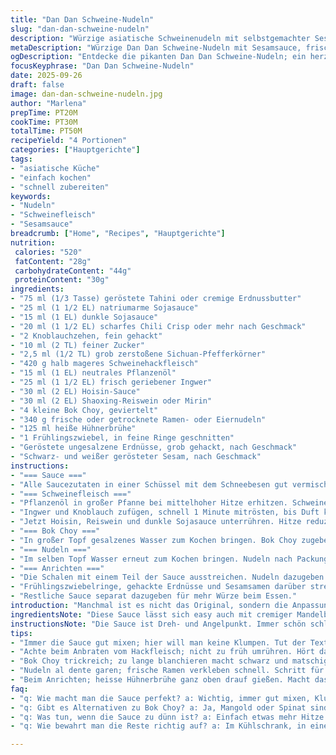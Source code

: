 ```yaml
---
title: "Dan Dan Schweine-Nudeln"
slug: "dan-dan-schweine-nudeln"
description: "Würzige asiatische Schweinenudeln mit selbstgemachter Sesamsauce, frischem Bok Choy und pikantem Chili Crisp. Alternativ mit Erdnussbutter zubereitet, ergänzt durch frisch gehackten Ingwer und Knoblauch. Die Sauce wird eingekocht, bis sie dick und aromatisch ist. Zart gegarter Schweinehackbraten mit scharfem Sichuan-Pfeffer. Frische Ramen oder Eiernudeln, al dente gekocht. Bok Choy wird kurz blanchiert, noch knackig aber weich. Garniert mit gerösteten Erdnüssen und schwarzen/weißen Sesamsamen. Für ausgewogene Texturen, würzige Tiefe, herzhafte Umami-Explosion. Flexibel mit Gemüsevariationen oder veganer Sauce."
metaDescription: "Würzige Dan Dan Schweine-Nudeln mit Sesamsauce, frischem Bok Choy und scharfem Chili Crisp; perfektes Umami-Erlebnis für den Gaumen."
ogDescription: "Entdecke die pikanten Dan Dan Schweine-Nudeln; ein herzhaftes Gericht mit vielen Aromen und variablen Zutaten; perfektes Abendessen."
focusKeyphrase: "Dan Dan Schweine-Nudeln"
date: 2025-09-26
draft: false
image: dan-dan-schweine-nudeln.jpg
author: "Marlena"
prepTime: PT20M
cookTime: PT30M
totalTime: PT50M
recipeYield: "4 Portionen"
categories: ["Hauptgerichte"]
tags:
- "asiatische Küche"
- "einfach kochen"
- "schnell zubereiten"
keywords:
- "Nudeln"
- "Schweinefleisch"
- "Sesamsauce"
breadcrumb: ["Home", "Recipes", "Hauptgerichte"]
nutrition: 
 calories: "520"
 fatContent: "28g"
 carbohydrateContent: "44g"
 proteinContent: "30g"
ingredients:
- "75 ml (1/3 Tasse) geröstete Tahini oder cremige Erdnussbutter"
- "25 ml (1 1/2 EL) natriumarme Sojasauce"
- "15 ml (1 EL) dunkle Sojasauce"
- "20 ml (1 1/2 EL) scharfes Chili Crisp oder mehr nach Geschmack"
- "2 Knoblauchzehen, fein gehackt"
- "10 ml (2 TL) feiner Zucker"
- "2,5 ml (1/2 TL) grob zerstoßene Sichuan-Pfefferkörner"
- "420 g halb mageres Schweinehackfleisch"
- "15 ml (1 EL) neutrales Pflanzenöl"
- "25 ml (1 1/2 EL) frisch geriebener Ingwer"
- "30 ml (2 EL) Hoisin-Sauce"
- "30 ml (2 EL) Shaoxing-Reiswein oder Mirin"
- "4 kleine Bok Choy, geviertelt"
- "340 g frische oder getrocknete Ramen- oder Eiernudeln"
- "125 ml heiße Hühnerbrühe"
- "1 Frühlingszwiebel, in feine Ringe geschnitten"
- "Geröstete ungesalzene Erdnüsse, grob gehackt, nach Geschmack"
- "Schwarz- und weißer gerösteter Sesam, nach Geschmack"
instructions:
- "=== Sauce ==="
- "Alle Saucezutaten in einer Schüssel mit dem Schneebesen gut vermischen, bis die Paste schön glatt ist. Die Tahini oder Erdnussbutter bestimmt Textur und Geschmack, beim ersten Mal besser vorsichtig dosieren. Sauce beiseite stellen, entfaltet später Aroma."
- "=== Schweinefleisch ==="
- "Pflanzenöl in großer Pfanne bei mittelhoher Hitze erhitzen. Schweinehack zugeben. Mit Holzlöffel zerpflücken, geduldig anbraten, bis erste braune Stellen sichtbar und Flüssigkeit verdampft — ca. 7-9 Minuten. Wichtiger Punkt: Nicht zu früh rühren, damit sich Röstaromen bilden."
- "Ingwer und Knoblauch zufügen, schnell 1 Minute mitrösten, bis Duft kräftig. Gefahr: Knoblauchverbrennung vermeiden, sonst bitter."
- "Jetzt Hoisin, Reiswein und dunkle Sojasauce unterrühren. Hitze reduzieren, Flüssigkeit bei leichter Knistern langsam einkochen lassen, bis dicklich-glänzende Sauce am Fleisch haftet. Mindestens 5 Minuten. Mit Sichuan-Pfeffer würzen; frisch zerstoßen, sonst verliert Aroma. Abschmecken, bei Bedarf nachwürzen."
- "=== Bok Choy ==="
- "In großer Topf gesalzenes Wasser zum Kochen bringen. Bok Choy zugeben und nur 2-2 1/2 Minuten blanchieren, bis die Blattstiele zart aber noch knackig sind. Farbe leuchtend grün. Sofort mit Schaumlöffel herausheben, auf Teller abtropfen lassen, sonst werden sie matschig."
- "=== Nudeln ==="
- "Im selben Topf Wasser erneut zum Kochen bringen. Nudeln nach Packungsanleitung etwa 2-3 Minuten al dente garen. Wenn frische Ramen, schneller beobachten, damit sie nicht zusammenkleben. Vorgang: Abschütten, kurz kalt abschrecken, sonst verkleben Nudeln in der Schüssel."
- "=== Anrichten ==="
- "Die Schalen mit einem Teil der Sauce ausstreichen. Nudeln dazugeben. Schweinefleisch darauf verteilen, Bok Choy daneben legen. Heißer Hühnerbrühe über Nudeln und Gemüse gießen, um alles zu verbinden und leichter zu machen."
- "Frühlingszwiebelringe, gehackte Erdnüsse und Sesamsamen darüber streuen. Farbtupfer, knackige Textur, Aroma. Sofort servieren, damit nichts durchweicht."
- "Restliche Sauce separat dazugeben für mehr Würze beim Essen."
introduction: "Manchmal ist es nicht das Original, sondern die Anpassungen, die den Unterschied machen. Tahini statt Erdnussbutter funktioniert bei mir besser, aus Gründen—cremiger, weniger süß, mehr Tiefe. Sichuan-Pfeffer im Ganzen und frisch zerstoßen — der Duft direkt eine Offenbarung, nicht diese vorgemahlenen Pulver, die fade bleiben. Das Anbraten vom Hack sollte langsam und mit Geduld geschehen, damit das Fleisch Röstaromen entwickelt und die Sauce richtig haftet. Bok Choy ist anspruchsvoll, zu lange blanchiert wird matschig, zu kurz nicht gar, das Auge ist hier das beste Auge. Ich koche die Nudeln immer in frischem Wasser am Ende, sonst spült man zu viel Aroma weg. Mit Bouillon drüber wird die Schüssel lebendig, sorgt für Frische zwischen den kräftigen Saucenbissen."
ingredientsNote: "Diese Sauce lässt sich easy auch mit cremiger Mandelbutter machen, falls man Erdnüsse meiden will. Statt Hoisin geht auch eine Mischung aus Sojasauce und einem Klecks Miso für Umami. Chilicrisp ist ein universeller Alleskönner, notfalls mit Chiliflocken und geröstetem Knoblauch selbstgemacht. Frischer Ingwer ist unerlässlich, bau niemals nur Pulver ein, das fehlt schlicht die Frische. Sichuan-Pfeffer kann man grob mahlen oder zerstoßen, wichtig ist die frische Freisetzung der ätherischen Öle, die leicht benebeln und prickeln. Falls keine Shaoxing-Wein zu haben, einfach Mirin oder trockener Weißwein verwenden, der hilft, die Aromen zu entfalten und Fettschmelze zu beschleunigen."
instructionsNote: "Die Sauce ist Dreh- und Angelpunkt. Immer schön schlagen, damit keine Klümpchen bleiben. Beim Anbraten vom Hack nicht zu früh rühren; Fleisch muss sich erstmal Farbe holen. Ist dort zu viel Flüssigkeit, zu nasse Pfanne, wird es eher kochen als braten – also kaum Röstaromen. Der Ingwer gibt Aroma, Knoblauch sollte nur kurz mitrösten, nicht braun werden. Sauce einkochen, bis sie dick am Fleisch haftet—hier hilft Geduld, wenn es zu feucht wirkt, einfach etwas Hitze hochdrehen und rühren. Bok Choy kurz in sprudelndem Wasser, nicht zu lange, sonst verliert man die Farbe und nervige Konsistenz. Nudeln al dente, nicht verkochen, dann nicht spülen, die Sauce soll haften bleiben. Beim Servieren Bouillon heiß drüber geben, das macht Sache lebendig, vor allem wenn man die Mischung trocken findet. Garnierung frisch, erst am Schluss, sonst wird alles matschig. Schnell servieren, die Aromen ändern sich schnell, wir wollen Hitze, Textur, Duft. Hält sich 1-2 Tage, kalt schmeckt es anders, dann Sauce neu erwärmen, damit sich die Aromen entfalten."
tips:
- "Immer die Sauce gut mixen; hier will man keine Klumpen. Tut der Textur nicht gut. Ich benutze einen Schneebesen, geht schneller. Tahini ist dickflüssiger; man könnte weniger verwenden. Nach Geschmack einfach anpassen. Bei Erdnussbutter mehr Aroma."
- "Achte beim Anbraten vom Hackfleisch; nicht zu früh umrühren. Hört das Sizzling auf, hat es zu viel Flüssigkeit. Die Röstaromen sind wichtig. Geduld? Ja, ein bisschen warten lohnt sich. Für mehr Tiefe, frisch zerstoßenen Sichuan-Pfeffer nehmen, wirkt Wunder."
- "Bok Choy trickreich; zu lange blanchieren macht schwarz und matschig. Nur 2-2 1/2 Minuten, dann ist's gut. Wasser sprudelnd heiß; das bewahrt die Farbe. Beim Abgießen zügig sein, alles bleibt knackig und frisch. Sieht schöner aus, wenn man es gut hinbekommt."
- "Nudeln al dente garen; frische Ramen verkleben schnell. Schritt für Schritt beobachten; das Timing ist hier entscheidend. Kaltes Wasser dazu? Ja, hilft zum Abrinnen. Reste kann man am nächsten Tag auch mit neuer Brühe aufwärmen, wird gut gerade für die Aromen."
- "Beim Anrichten; heisse Hühnerbrühe ganz oben drauf gießen. Macht das Gericht lebendig. Die Aromen verbinden sich besser. Frühlingszwiebeln frisch dazu?  Ja, die Farbe ist gut und knackig. Zucker für die Balance; nicht vergessen, aber nicht zu viel, das wäre nah am Süßen."
faq:
- "q: Wie macht man die Sauce perfekt? a: Wichtig, immer gut mixen, Klumpen vermeiden. Beherzige, die Materialien müssen schön glatt sein, dann zart im Geschmack. Probier Tahini; es hat mehr Tiefe aber weniger Süße."
- "q: Gibt es Alternativen zu Bok Choy? a: Ja, Mangold oder Spinat sind ebenfalls schöne Optionen. Mangold mehr im Geschmack, Spinat sehr zart. Sind flott vorbereitet. Blanchieren bleibt wichtig, timing ist alles."
- "q: Was tun, wenn die Sauce zu dünn ist? a: Einfach etwas mehr Hitze. Schnell einreduzieren. Geduld hilft, auch dann umrühren, damit nichts ansetzt. Würziger bekommen? Noch mehr Sichuan-Pfeffer zerstoßen hinzufügen."
- "q: Wie bewahrt man die Reste richtig auf? a: Im Kühlschrank, in einem luftdichten Behälter, bleibt es frisch. Du kannst die Brühe separieren. Muss gut durchwärmen. Reste schmecken anderweitig, also am besten gleich aufwärmen."

---
```


